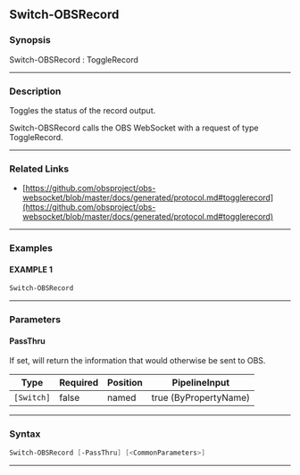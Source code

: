 Switch-OBSRecord
----------------
### Synopsis
Switch-OBSRecord : ToggleRecord

---
### Description

Toggles the status of the record output.


Switch-OBSRecord calls the OBS WebSocket with a request of type ToggleRecord.

---
### Related Links
* [https://github.com/obsproject/obs-websocket/blob/master/docs/generated/protocol.md#togglerecord](https://github.com/obsproject/obs-websocket/blob/master/docs/generated/protocol.md#togglerecord)



---
### Examples
#### EXAMPLE 1
```PowerShell
Switch-OBSRecord
```

---
### Parameters
#### **PassThru**

If set, will return the information that would otherwise be sent to OBS.






|Type      |Required|Position|PipelineInput        |
|----------|--------|--------|---------------------|
|`[Switch]`|false   |named   |true (ByPropertyName)|



---
### Syntax
```PowerShell
Switch-OBSRecord [-PassThru] [<CommonParameters>]
```
---
